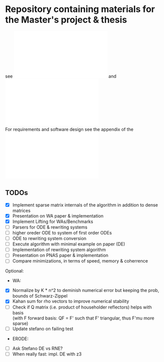 # Repository containing materials for the Master's project & thesis
 
see ![Proposal](doc/proposal/proposal.pdf) and  ![Presentation](doc/proposal/presentation.pdf)  
For requirements and software design see the appendix of the ![report draft](doc/project_report/0-main.pdf)  

## TODOs  
- [x] Implement sparse matrix internals of the algorithm in addition to dense matrices  
- [x] Presentation on WA paper & implementation  
- [x] Implement Lifting for WAs/Benchmarks  
- [ ] Parsers for ODE & rewriting systems
- [ ] higher oreder ODE to system of first order ODEs  
- [ ] ODE to rewriting system conversion
- [ ] Execute algorithm with minimal example on paper (DE)
- [ ] Implementation of rewriting system algorithm   
- [ ] Presentation on PNAS paper & implementation  
- [ ] Compare minimizations, in terms of speed, memory & coherrence   

Optional:  
- WA:  
- [x] Normalize by K * n^2 to deminish numerical error but keeping the prob, bounds of Schwarz-Zippel
- [x] Kahan sum for rho vectors to improve numerical stability    
- [ ] Check if Q matrix (i.e. product of householder reflectors) helps with basis   
    (with F forward basis: QF = F' such that F' triangular, thus F'mu more sparse) 
- [ ] Update stefano on failing test  

- ERODE:
- [ ] Ask Stefano DE vs RNE?  
- [ ] When really fast: impl. DE with z3    